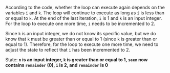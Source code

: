 According to the code, whether the loop can execute again depends on the variables `i` and `k`. The loop will continue to execute as long as `i` is less than or equal to `k`. At the end of the last iteration, `i` is 1 and `k` is an input integer. For the loop to execute one more time, `i` needs to be incremented to 2. 

Since `k` is an input integer, we do not know its specific value, but we do know that `k` must be greater than or equal to 1 (since `k` is greater than or equal to 1). Therefore, for the loop to execute one more time, we need to adjust the state to reflect that `i` has been incremented to 2.

State: **`n` is an input integer, `k` is greater than or equal to 1, `seen` now contains `remainder` (0), `i` is 2, and `remainder` is 0**